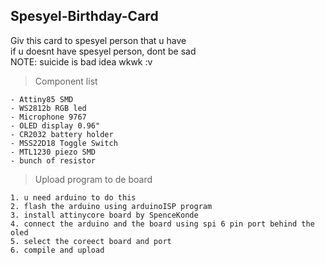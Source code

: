 ## Spesyel-Birthday-Card  
Giv this card to spesyel person that u have  
if u doesnt have spesyel person, dont be sad  
NOTE: suicide is bad idea wkwk :v 
>Component list
```
- Attiny85 SMD
- WS2812b RGB led
- Microphone 9767
- OLED display 0.96"
- CR2032 battery holder
- MSS22D18 Toggle Switch
- MTL1230 piezo SMD
- bunch of resistor
```
>Upload program to de board
````
1. u need arduino to do this
2. flash the arduino using arduinoISP program
3. install attinycore board by SpenceKonde
4. connect the arduino and the board using spi 6 pin port behind the oled
5. select the coreect board and port
6. compile and upload
````
